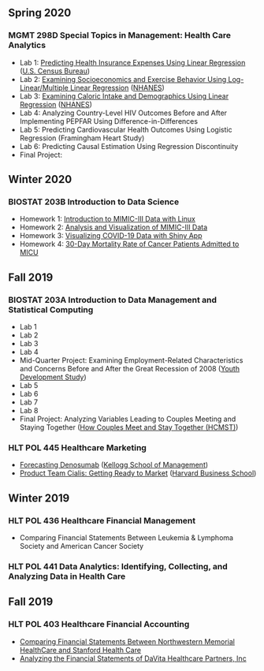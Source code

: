 ## Spring 2020
### MGMT 298D Special Topics in Management: Health Care Analytics
* Lab 1: [Predicting Health Insurance Expenses Using Linear Regression](/MGMT-298D/Lab1.html) ([U.S. Census Bureau](https://data.census.gov/))
* Lab 2: [Examining Socioeconomics and Exercise Behavior Using Log-Linear/Multiple Linear Regression](/MGMT-298D/Lab2.html) ([NHANES](https://wwwn.cdc.gov/nchs/nhanes/Default.aspx))
* Lab 3: [Examining Caloric Intake and Demographics Using Linear Regression](/MGMT-298D/Lab3.html) ([NHANES](https://wwwn.cdc.gov/nchs/nhanes/Default.aspx))
* Lab 4: Analyzing Country-Level HIV Outcomes Before and After Implementing PEPFAR Using Difference-in-Differences 
* Lab 5: Predicting Cardiovascular Health Outcomes Using Logistic Regression (Framingham Heart Study)
* Lab 6: Predicting Causal Estimation Using Regression Discontinuity
* Final Project: 

## Winter 2020
### BIOSTAT 203B Introduction to Data Science
* Homework 1: [Introduction to MIMIC-III Data with Linux](/BIOSTAT-203B/Homework1.html)
* Homework 2: [Analysis and Visualization of MIMIC-III Data](/BIOSTAT-203B/Homework2.html)
* Homework 3: [Visualizing COVID-19 Data with Shiny App](https://tonylim.shinyapps.io/COVID-19/)
* Homework 4: [30-Day Mortality Rate of Cancer Patients Admitted to MICU](/BIOSTAT-203B/Homework4.html)

## Fall 2019
### BIOSTAT 203A Introduction to Data Management and Statistical Computing

* Lab 1
* Lab 2
* Lab 3
* Lab 4
* Mid-Quarter Project: Examining Employment-Related Characteristics and Concerns Before and After the Great Recession of 2008 ([Youth Development Study](https://www.icpsr.umich.edu/icpsrweb/ICPSR/studies/24881))
* Lab 5
* Lab 6
* Lab 7
* Lab 8
* Final Project: Analyzing Variables Leading to Couples Meeting and Staying Together ([How Couples Meet and Stay Together (HCMST)](https://www.icpsr.umich.edu/icpsrweb/ICPSR/studies/30103))

### HLT POL 445 Healthcare Marketing
* [Forecasting Denosumab](/HLT-POL-445/Denosumab.pdf) ([Kellogg School of Management](https://www.kellogg.northwestern.edu/kellogg-case-publishing/case-search/case-detail.aspx?caseid=%7B7D64FB5D-9E56-4A87-8A7B-7AB7AFB24DCD%7D))
* [Product Team Cialis: Getting Ready to Market](/HLT-POL-445/Cialis.pdf) ([Harvard Business School](https://www.hbs.edu/faculty/Pages/item.aspx?num=31580))

## Winter 2019
### HLT POL 436 Healthcare Financial Management
* Comparing Financial Statements Between Leukemia & Lymphoma Society and American Cancer Society 

### HLT POL 441 Data Analytics: Identifying, Collecting, and Analyzing Data in Health Care

## Fall 2019
### HLT POL 403 Healthcare Financial Accounting
* [Comparing Financial Statements Between Northwestern Memorial HealthCare and Stanford Health Care](/HLT-POL-403/NorthwesternStanford.pdf)
* [Analyzing the Financial Statements of DaVita Healthcare Partners, Inc](/HLT-POL-403/DaVita.pdf)
